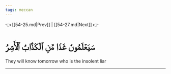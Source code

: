 ```yaml
---
tags: meccan
---
```


👈 [[54-25.md|Prev]] | [[54-27.md|Next]] 👉

# سَيَعۡلَمُونَ غَدٗا مَّنِ ٱلۡكَذَّابُ ٱلۡأَشِرُ

They will know tomorrow who is the insolent liar

---

